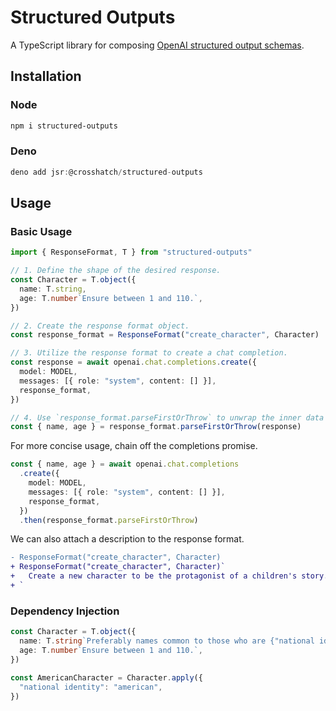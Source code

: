 # Structured Outputs

A TypeScript library for composing
[OpenAI structured output schemas](https://platform.openai.com/docs/guides/structured-outputs).

## Installation

### Node

```sh
npm i structured-outputs
```

### Deno

```ts
deno add jsr:@crosshatch/structured-outputs
```

## Usage

### Basic Usage

```ts
import { ResponseFormat, T } from "structured-outputs"

// 1. Define the shape of the desired response.
const Character = T.object({
  name: T.string,
  age: T.number`Ensure between 1 and 110.`,
})

// 2. Create the response format object.
const response_format = ResponseFormat("create_character", Character)

// 3. Utilize the response format to create a chat completion.
const response = await openai.chat.completions.create({
  model: MODEL,
  messages: [{ role: "system", content: [] }],
  response_format,
})

// 4. Use `response_format.parseFirstOrThrow` to unwrap the inner data with correct types.
const { name, age } = response_format.parseFirstOrThrow(response)
```

For more concise usage, chain off the completions promise.

```ts
const { name, age } = await openai.chat.completions
  .create({
    model: MODEL,
    messages: [{ role: "system", content: [] }],
    response_format,
  })
  .then(response_format.parseFirstOrThrow)
```

We can also attach a description to the response format.

```diff
- ResponseFormat("create_character", Character)
+ ResponseFormat("create_character", Character)`
+   Create a new character to be the protagonist of a children's story.
+ `
```

### Dependency Injection

```ts
const Character = T.object({
  name: T.string`Preferably names common to those who are {"national identity"}.`,
  age: T.number`Ensure between 1 and 110.`,
})

const AmericanCharacter = Character.apply({
  "national identity": "american",
})
```
